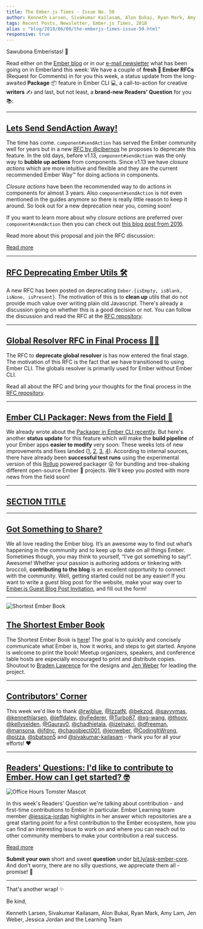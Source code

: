```yaml
---
title: The Ember.js Times - Issue No. 50
author: Kenneth Larsen, Sivakumar Kailasam, Alon Bukai, Ryan Mark, Amy Lam, Jen Weber, Jessica Jordan
tags: Recent Posts, Newsletter, Ember.js Times, 2018
alias : "blog/2018/06/08/the-emberjs-times-issue-50.html"
responsive: true
---
```


Sawubona Emberistas! 🐹

Read either on the [Ember blog](https://www.emberjs.com/blog/2018/06/08/the-emberjs-times-issue-50.html) or in our [e-mail newsletter](https://the-emberjs-times.ongoodbits.com/2018/06/08/issue-50) what has been going on in Emberland this week:
We have a couple of **fresh 🥒 Ember RFCs** (Request for Comments) in for you this week, a status update from the long-awaited
**Package** 📦 feature in Ember CLI 💻, a call-to-action for creative **writers** ✍️ and
last, but not least, a **brand-new Readers' Question** for you 📚:

---

## [Lets Send SendAction Away!](https://github.com/emberjs/rfcs/pull/335)
The time has come. `component#sendAction` has served the Ember community well for years but in a new [RFC by @cibernox](https://github.com/emberjs/rfcs/pull/335) he proposes to deprecate this feature. In the old days, before v1.13, `component#sendAction` was the only way to **bubble up actions** from components. Since v1.13 we have _closure actions_ which are more intuitive and flexible and they are the current recommended Ember Way™ for doing actions in components.

_Closure actions_ have been the recommended way to do actions in components for almost 3 years. Also `component#sendAction` is not even mentioned in the guides anymore so there is really little reason to keep it around. So look out for a new deprecation near you, coming soon!

If you want to learn more about why _closure actions_ are preferred over `component#sendAction` then you can check out [this blog post from 2016](http://miguelcamba.com/blog/2016/01/24/ember-closure-actions-in-depth).

Read more about this proposal and join the RFC discussion:

<a class="ember-button ember-button--centered" href="https://github.com/emberjs/rfcs/pull/335">Read more</a>

---

## [RFC Deprecating Ember Utils 🛠](https://github.com/emberjs/rfcs/pull/334)
A new RFC has been posted on deprecating `Ember.{isEmpty, isBlank, isNone, isPresent}`. The motivation of this is to **clean up** utils that do not provide much value over writing plain old Javascript. There's already a discussion going on whether this is a good decision or not. You can follow the discussion and read the RFC at the [RFC repository](https://github.com/emberjs/rfcs/pull/334).

---

## [Global Resolver RFC in Final Process 👨‍⚖️‍](https://github.com/emberjs/rfcs/pull/331)
The RFC to **deprecate global resolver** is has now entered the final stage. The motivation of this RFC is the fact that we have transitioned to using Ember CLI. The globals resolver is primarily used for Ember without Ember CLI.

Read all about the RFC and bring your thoughts for the final process in the [RFC repository](https://github.com/emberjs/rfcs/pull/331).

---

## [Ember CLI Packager: News from the Field 🌾](https://github.com/ember-cli/rfcs/blob/master/active/0051-packaging.md)

We already wrote about the [Packager in Ember CLI recently](https://www.emberjs.com/blog/2018/05/25/the-emberjs-times-issue-48.html#toc_a-href-https-github-com-ember-cli-ember-cli-pull-7826-a-package-out-for-delivery-to-ember-cli-a). But here's another **status update** for this
feature which will make the **build pipeline** of your Ember apps **easier to modify** very soon:
These weeks lots of new improvements and fixes landed ([1](https://github.com/ember-cli/ember-cli/pull/7864), [2](https://github.com/ember-cli/ember-cli/pull/7855), [3](https://github.com/ember-cli/ember-cli/pull/7848), [4](https://github.com/ember-cli/ember-cli/pull/7860)).
According to internal sources, there have already been **successful test runs** using the experimental version of this [Rollup](https://rollupjs.org/guide/en) powered packager 😲 for bundling and tree-shaking
different open-source Ember 🐹 projects.
We'll keep you posted with more news from the field soon!

---

## [SECTION TITLE](#section-url)

---

## [Got Something to Share?](https://airtable.com/shrDbeo2Y80OPG0kC)
We all love reading the Ember blog. It’s an awesome way to find out what’s happening in the community and to keep up to date on all things Ember. Sometimes though, you may think to yourself, “I’ve got something to say!”. Awesome! Whether your passion is authoring addons or tinkering with broccoli, **contributing to the blog** is an excellent opportunity to connect with the community. Well, getting started could not be any easier! If you want to write a guest blog post for the website, make your way over to [Ember.js Guest Blog Post Invitation](https://airtable.com/shrDbeo2Y80OPG0kC), and fill out the form!

---

<img class="float-left small transparent padded" alt="Shortest Ember Book" title="Shortest Ember Book" src="/images/about/shortest-ember-book.jpg" />

## [The Shortest Ember Book](https://github.com/ember-learn/the-shortest-ember-book)

The Shortest Ember Book is [here](https://github.com/ember-learn/the-shortest-ember-book)! The goal is to quickly and concisely communicate what Ember is, how it works, and steps to get started. Anyone is welcome to print the book! Meetup organizers, speakers, and conference table hosts are especially encouraged to print and distribute copies. Shoutout to [Braden Lawrence](http://www.bradenlawrence.com/portfolio) for the designs and [Jen Weber](https://github.com/jenweber) for leading the project.

---

## [Contributors' Corner](https://guides.emberjs.com/v3.1.0/contributing/repositories/)

<p>This week we'd like to thank <a href="https://github.com/rwjblue" target="gh-user">@rwjblue</a>, <a href="https://github.com/IzzatN" target="gh-user">@IzzatN</a>, <a href="https://github.com/bekzod" target="gh-user">@bekzod</a>, <a href="https://github.com/savvymas" target="gh-user">@savvymas</a>, <a href="https://github.com/kennethlarsen" target="gh-user">@kennethlarsen</a>, <a href="https://github.com/jeffdaley" target="gh-user">@jeffdaley</a>, <a href="https://github.com/vFederer" target="gh-user">@vFederer</a>, <a href="https://github.com/Turbo87" target="gh-user">@Turbo87</a>, <a href="https://github.com/xg-wang" target="gh-user">@xg-wang</a>, <a href="https://github.com/thoov" target="gh-user">@thoov</a>, <a href="https://github.com/kellyselden" target="gh-user">@kellyselden</a>, <a href="https://github.com/Gaurav0" target="gh-user">@Gaurav0</a>, <a href="https://github.com/chadhietala" target="gh-user">@chadhietala</a>, <a href="https://github.com/izelnakri" target="gh-user">@izelnakri</a>, <a href="https://github.com/dfreeman" target="gh-user">@dfreeman</a>, <a href="https://github.com/mansona" target="gh-user">@mansona</a>, <a href="https://github.com/jfdnc" target="gh-user">@jfdnc</a>, <a href="https://github.com/chaoobject001" target="gh-user">@chaoobject001</a>, <a href="https://github.com/jenweber" target="gh-user">@jenweber</a>, <a href="https://github.com/CodingItWrong" target="gh-user">@CodingItWrong</a>, <a href="https://github.com/pizza" target="gh-user">@pizza</a>, <a href="https://github.com/sbatson5" target="gh-user">@sbatson5</a> and <a href="https://github.com/sivakumar-kailasam" target="gh-user">@sivakumar-kailasam</a> - thank you for all your efforts! ❤️
</span>
</p>

---

## [Readers' Questions: I'd like to contribute to Ember. How can I get started? 🤓](#)

<div class="blog-row">
  <img class="float-right small transparent padded" alt="Office Hours Tomster Mascot" title="Readers' Questions" src="/images/tomsters/officehours.png" />

  <p>In this week's Readers' Question we're talking about contribution - and first-time contributions to Ember in particular.
  Ember Learning team member <a href="https://github.com/jessica-jordan" target="jj">@jessica-jordan</a> highlights in her answer which repositories are a great starting point for a first contribution to the Ember ecosystem, how you can find an interesting issue to work on and where you can reach out to other community members to make your contribution a real success.</p>
</div>

<div class="blog-row">
  <a class="ember-button" href="#">Read more</a>
</div>

<div class="blog-row">
  <p><strong>Submit your own</strong> short and sweet <strong>question</strong> under <a href="https://bit.ly/ask-ember-core" target="rq">bit.ly/ask-ember-core</a>. And don’t worry, there are no silly questions, we appreciate them all - promise! 🤞</p>
</div>

---

That's another wrap!  ✨

Be kind,

Kenneth Larsen, Sivakumar Kailasam, Alon Bukai, Ryan Mark, Amy Lam, Jen Weber, Jessica Jordan and the Learning Team
